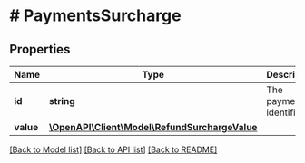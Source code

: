 # # PaymentsSurcharge

## Properties

Name | Type | Description | Notes
------------ | ------------- | ------------- | -------------
**id** | **string** | The payment identifier. | [optional]
**value** | [**\OpenAPI\Client\Model\RefundSurchargeValue**](RefundSurchargeValue.md) |  | [optional]

[[Back to Model list]](../../README.md#models) [[Back to API list]](../../README.md#endpoints) [[Back to README]](../../README.md)
